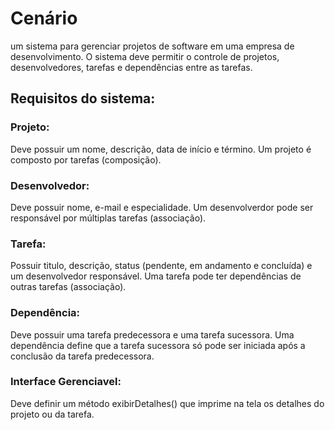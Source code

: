 # Cenário 
um sistema para gerenciar projetos de software em uma empresa de desenvolvimento. O sistema deve permitir o controle de projetos, desenvolvedores, tarefas e dependências entre as tarefas.

## Requisitos do sistema:
### Projeto:
Deve possuir um nome, descrição, data de início e término. Um projeto é composto por tarefas (composição).
### Desenvolvedor: 
Deve possuir nome, e-mail e especialidade. Um desenvolverdor pode ser responsável por múltiplas tarefas (associação).
### Tarefa: 
Possuir titulo, descrição, status (pendente, em andamento e concluída) e um desenvolvedor responsável. Uma tarefa pode ter dependências de outras tarefas (associação).
### Dependência:
Deve possuir uma tarefa predecessora e uma tarefa sucessora. Uma dependência define que a tarefa sucessora só pode ser iniciada após a conclusão da tarefa predecessora.
### Interface Gerenciavel: 
Deve definir um método exibirDetalhes() que imprime na tela os detalhes do projeto ou da tarefa.